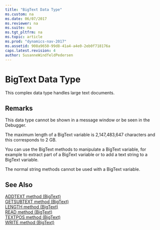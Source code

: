 ```yaml
---
title: "BigText Data Type"
ms.custom: na
ms.date: 06/07/2017
ms.reviewer: na
ms.suite: na
ms.tgt_pltfrm: na
ms.topic: article
ms.prod: "dynamics-nav-2017"
ms.assetid: 908a9650-99d8-41a4-a4e0-2eb0f718176a
caps.latest.revision: 4
author: SusanneWindfeldPedersen
---
```

# BigText Data Type
This complex data type handles large text documents.  

## Remarks  
 This data type cannot be shown in a message window or be seen in the Debugger.  

 The maximum length of a BigText variable is 2,147,483,647 characters and this corresponds to 2 GB.  

 You can use the BigText methods to manipulate a BigText variable, for example to extract part of a BigText variable or to add a text string to a BigText variable.  

 The normal string methods cannot be used with a BigText variable.  

## See Also  
 [ADDTEXT method (BigText)](../methods/devenv-addtext-method-bigtext.md)   
 [GETSUBTEXT method (BigText)](../methods/devenv-getsubtext-method-bigtext.md)   
 [LENGTH method (BigText)](../methods/devenv-length-method-bigtext.md)   
 [READ method (BigText)](../methods/devenv-read-method-bigtext.md)   
 [TEXTPOS method (BigText)](../methods/devenv-textpos-method-bigtext.md)   
 [WRITE method (BigText)](../methods/devenv-write-method-bigtext.md)